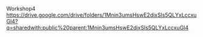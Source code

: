 Workshop4
https://drive.google.com/drive/folders/1Mnin3umsHswE2dixSls5QLYxLccxuGl4?q=sharedwith:public%20parent:1Mnin3umsHswE2dixSls5QLYxLccxuGl4
